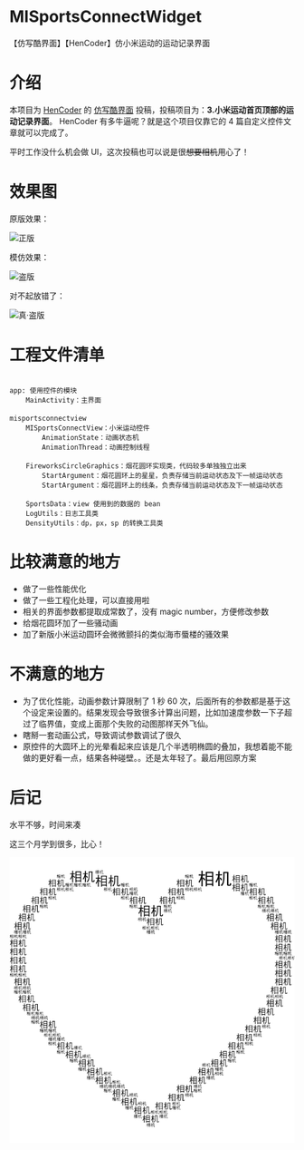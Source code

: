 # MISportsConnectWidget
【仿写酷界面】【HenCoder】仿小米运动的运动记录界面

# 介绍
本项目为 [HenCoder](http://hencoder.com) 的 [仿写酷界面](http://hencoder.com/activity-mock-1/) 投稿，投稿项目为：**3.小米运动首页顶部的运动记录界面**。 HenCoder 有多牛逼呢？就是这个项目仅靠它的 4 篇自定义控件文章就可以完成了。 

平时工作没什么机会做 UI，这次投稿也可以说是很~~想要相机~~用心了！

# 效果图
原版效果：

![正版](https://raw.githubusercontent.com/SickWorm/MISportsConnectWidget/master/README/origin.gif)

模仿效果：

![盗版](https://raw.githubusercontent.com/SickWorm/MISportsConnectWidget/master/README/old.gif)

对不起放错了：

![真·盗版](https://raw.githubusercontent.com/SickWorm/MISportsConnectWidget/master/README/new.gif)

# 工程文件清单

```

app: 使用控件的模块
    MainActivity：主界面

misportsconnectview
    MISportsConnectView：小米运动控件
        AnimationState：动画状态机
        AnimationThread：动画控制线程

    FireworksCircleGraphics：烟花圆环实现类，代码较多单独独立出来
        StartArgument：烟花圆环上的星星，负责存储当前运动状态及下一帧运动状态
        StartArgument：烟花圆环上的线条，负责存储当前运动状态及下一帧运动状态

    SportsData：view 使用到的数据的 bean
    LogUtils：日志工具类
    DensityUtils：dp，px，sp 的转换工具类

```

# 比较满意的地方

* 做了一些性能优化
* 做了一些工程化处理，可以直接用啦
* 相关的界面参数都提取成常数了，没有 magic number，方便修改参数
* 给烟花圆环加了一些骚动画
* 加了新版小米运动圆环会微微颤抖的类似海市蜃楼的骚效果

# 不满意的地方

* 为了优化性能，动画参数计算限制了 1 秒 60 次，后面所有的参数都是基于这个设定来设置的。结果发现会导致很多计算出问题，比如加速度参数一下子超过了临界值，变成上面那个失败的动图那样天外飞仙。
* 瞎掰一套动画公式，导致调试参数调试了很久
* 原控件的大圆环上的光晕看起来应该是几个半透明椭圆的叠加，我想着能不能做的更好看一点，结果各种碰壁。。还是太年轻了。最后用回原方案

# 后记
水平不够，时间来凑

这三个月学到很多，比心！

![](./README/heart.png)
